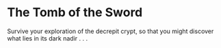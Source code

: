 # The Tomb of the Sword

Survive your exploration of the decrepit crypt, so that you might discover what lies in its dark nadir . . .
